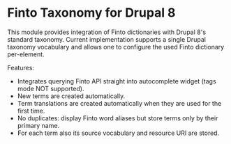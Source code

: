 Finto Taxonomy for Drupal 8
===========================

This module provides integration of Finto dictionaries with Drupal 8's standard taxonomy. Current
implementation supports a single Drupal taxonomy vocabulary and allows one to configure the used
Finto dictionary per-element.

Features:
- Integrates querying Finto API straight into autocomplete widget (tags mode NOT supported).
- New terms are created automatically.
- Term translations are created automatically when they are used for the first time.
- No duplicates: display Finto word aliases but store terms only by their primary name.
- For each term also its source vocabulary and resource URI are stored.
